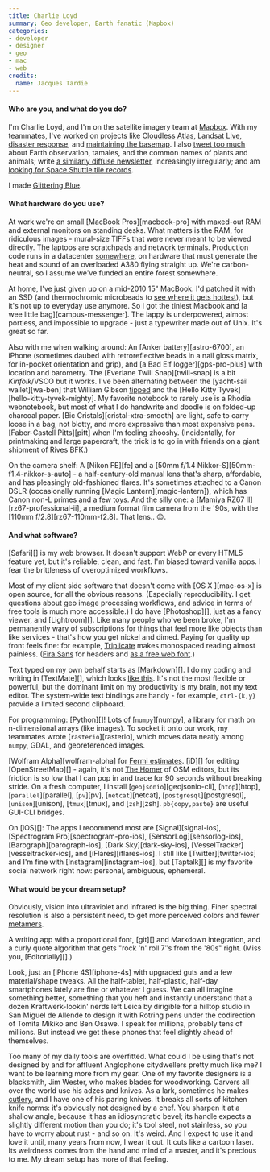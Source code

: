 ```yaml
---
title: Charlie Loyd
summary: Geo developer, Earth fanatic (Mapbox)
categories:
- developer
- designer
- geo
- mac
- web
credits:
  name: Jacques Tardie
---
```


#### Who are you, and what do you do?

I'm Charlie Loyd, and I'm on the satellite imagery team at [Mapbox](https://www.mapbox.com/ "A mapping company."). With my teammates, I've worked on projects like [Cloudless Atlas](http://www.wired.com/2013/05/a-cloudless-atlas/ "A WIRED article about MapBox's satellite imagery."), [Landsat Live](http://www.citylab.com/design/2015/03/roam-the-earth-in-real-time/388252/ "A CityLab article about MapBox's real-time satellite imagery."), [disaster response](https://www.mapbox.com/blog/nepal-imagery-collection/ "Charlie's MapBox's post about map data collection and disasters."), and [maintaining the basemap](https://www.mapbox.com/blog/new-zealand-aerial/ "Charlie's MapBox post about New Zealand."). I also [tweet too much](https://twitter.com/vruba "Charlie's Twitter account.") about Earth observation, tamales, and the common names of plants and animals; write [a similarly diffuse newsletter](http://tinyletter.com/vruba "Charlie's newsletter."), increasingly irregularly; and am [looking for Space Shuttle tile records](http://shuttletiles.space "Charlie's space shuttle tiles website.").

I made [Glittering Blue](https://glittering.blue/ "Charlie's Earth animation site.").

#### What hardware do you use?

At work we're on small [MacBook Pros][macbook-pro] with maxed-out RAM and external monitors on standing desks. What matters is the RAM, for ridiculous images - mural-size TIFFs that were never meant to be viewed directly. The laptops are scratchpads and network terminals. Production code runs in a datacenter [somewhere](http://creativetimereports.org/2014/05/20/ingrid-burrington-the-cloud-is-not-the-territory-wnv/ "An article about data centers in northern Virginia."), on hardware that must generate the heat and sound of an overloaded A380 flying straight up. We're carbon-neutral, so I assume we've funded an entire forest somewhere.

At home, I've just given up on a mid-2010 15" MacBook. I'd patched it with an SSD (and thermochromic microbeads to [see where it gets hottest](https://twitter.com/vruba/status/627895234765000704 "Charlie's tweet showing the hot patches on his laptop.")), but it's not up to everyday use anymore. So I got the tiniest Macbook and [a wee little bag][campus-messenger]. The lappy is underpowered, almost portless, and impossible to upgrade - just a typewriter made out of Unix. It's great so far.

Also with me when walking around: An [Anker battery][astro-6700], an iPhone (sometimes daubed with retroreflective beads in a nail gloss matrix, for in-pocket orientation and grip), and [a Bad Elf logger][gps-pro-plus] with location and barometry. The [Everlane Twill Snap][twill-snap] is a bit _Kinfolk_/VSCO but it works. I've been alternating between the [yacht-sail wallet][wa-ben] that William Gibson [tipped](http://boingboing.net/2011/09/01/william-gibson-interview-boing.html "A Boing Boing interview with Willian Gibson.") and the [Hello Kitty Tyvek][hello-kitty-tyvek-mighty]. My favorite notebook to rarely use is a Rhodia webnotebook, but most of what I do handwrite and doodle is on folded-up charcoal paper. [Bic Cristals][cristal-xtra-smooth] are light, safe to carry loose in a bag, not blotty, and more expressive than most expensive pens. [Faber-Castell Pitts][pitt] when I'm feeling zhooshy. (Incidentally, for printmaking and large papercraft, the trick is to go in with friends on a giant shipment of Rives BFK.)

On the camera shelf: A [Nikon FE][fe] and a [50mm f/1.4 Nikkor-S][50mm-f1.4-nikkor-s-auto] - a half-century-old manual lens that's sharp, affordable, and has pleasingly old-fashioned flares. It's sometimes attached to a Canon DSLR (occasionally running [Magic Lantern][magic-lantern]), which has Canon non-L primes and a few toys. And the silly one: a [Mamiya RZ67 II][rz67-professional-ii], a medium format film camera from the '90s, with the [110mm f/2.8][rz67-110mm-f2.8]. That lens.. 😍.

#### And what software?

[Safari][] is my web browser. It doesn't support WebP or every HTML5 feature yet, but it's reliable, clean, and fast. I'm biased toward vanilla apps. I fear the brittleness of overoptimized workflows.

Most of my client side software that doesn't come with [OS X ][mac-os-x] is open source, for all the obvious reasons. (Especially reproducibility. I get questions about geo image processing workflows, and advice in terms of free tools is much more accessible.) I do have [Photoshop][], just as a fancy viewer, and [Lightroom][]. Like many people who've been broke, I'm permanently wary of subscriptions for things that feel more like objects than like services - that's how you get nickel and dimed. Paying for quality up front feels fine: for example, [Triplicate](http://practicaltypography.com/triplicate.html "A monospaced font.") makes monospaced reading almost painless. ([Fira Sans](https://github.com/mozilla/Fira "A monospaced font.") for headers and [as a free web font](https://www.google.com/fonts/specimen/Fira+Sans "The Fira Sans font available for web use on Google's font service.").)

Text typed on my own behalf starts as [Markdown][]. I do my coding and writing in [TextMate][], which looks [like this](http://basecase.org/2015/12/textmate "Charlie's TextMate screenshot."). It's not the most flexible or powerful, but the dominant limit on my productivity is my brain, not my text editor. The system-wide text bindings are handy - for example, `ctrl-{k,y}` provide a limited second clipboard.

For programming: [Python][]! Lots of [`numpy`][numpy], a library for math on n-dimensional arrays (like images). To socket it onto our work, my teammates wrote [`rasterio`][rasterio], which moves data neatly among `numpy`, GDAL, and georeferenced images.

[Wolfram Alpha][wolfram-alpha] for [Fermi estimates](https://en.wikipedia.org/wiki/Fermi_problem "The Wikipedia entry for Fermi problem."). [iD][] for editing [OpenStreetMap][] - again, it's not [The Homer](http://simpsons.wikia.com/wiki/The_Homer?file=TheHomer.png "An image of the car Homer Simpson invented.") of OSM editors, but its friction is so low that I can pop in and trace for 90 seconds without breaking stride. On a fresh computer, I install [`geojsonio`][geojsonio-cli], [`htop`][htop], [`parallel`][parallel], [`pv`][pv], [`netcat`][netcat], [`postgresql`][postgresql], [`unison`][unison], [`tmux`][tmux], and [`zsh`][zsh]. `pb{copy,paste}` are useful GUI-CLI bridges.

On [iOS][]: The apps I recommend most are [Signal][signal-ios], [Spectrogram Pro][spectrogram-pro-ios], [SensorLog][sensorlog-ios], [Barograph][barograph-ios], [Dark Sky][dark-sky-ios], [VesselTracker][vesseltracker-ios], and [iFlares][iflares-ios]. I still like [Twitter][twitter-ios] and I'm fine with [Instagram][instagram-ios], but [Taptalk][] is my favorite social network right now: personal, ambiguous, ephemeral.

#### What would be your dream setup?

Obviously, vision into ultraviolet and infrared is the big thing. Finer spectral resolution is also a persistent need, to get more perceived colors and fewer [metamers](https://en.wikipedia.org/wiki/Metamerism_%28color%29 "The Wikipedia entry for Metamerism (colour).").

A writing app with a proportional font, [git][] and Markdown integration, and a curly quote algorithm that gets "rock 'n' roll 7″s from the '80s" right. (Miss you, [Editorially][].)

Look, just an [iPhone 4S][iphone-4s] with upgraded guts and a few material/shape tweaks. All the half-tablet, half-plastic, half-day smartphones lately are fine or whatever I guess. We can all imagine something better, something that you heft and instantly understand that a dozen Kraftwerk-lookin' nerds left Leica by dirigible for a hilltop studio in San Miguel de Allende to design it with Rotring pens under the codirection of Tomita Mikiko and Ben Osawe. I speak for millions, probably tens of millions. But instead we get these phones that feel slightly ahead of themselves.

Too many of my daily tools are overfitted. What could I be using that's not designed by and for affluent Anglophone citydwellers pretty much like me? I want to be learning more from my gear. One of my favorite designers is a blacksmith, Jim Wester, who makes blades for woodworking. Carvers all over the world use his adzes and knives. As a lark, sometimes he makes [cutlery](http://www.northbayforge.com/cutlery.htm "Cutlery made by Jim Wester."), and I have one of his paring knives. It breaks all sorts of kitchen knife norms: it's obviously not designed by a chef. You sharpen it at a shallow angle, because it has an idiosyncratic bevel; its handle expects a slightly different motion than you do; it's tool steel, not stainless, so you have to worry about rust - and so on. It's weird. And I expect to use it and love it until, many years from now, I wear it out. It cuts like a cartoon laser. Its weirdness comes from the hand and mind of a master, and it's precious to me. My dream setup has more of that feeling.